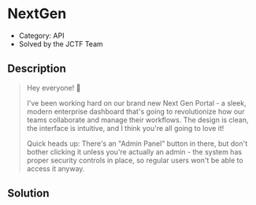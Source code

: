 
# NextGen

 * Category: API
 * Solved by the JCTF Team

## Description

> Hey everyone! 👋
> 
> I've been working hard on our brand new Next Gen Portal - a sleek, modern enterprise dashboard that's going to revolutionize how our teams collaborate and manage their workflows. The design is clean, the interface is intuitive, and I think you're all going to love it!
> 
> Quick heads up: There's an "Admin Panel" button in there, but don't bother clicking it unless you're actually an admin - the system has proper security controls in place, so regular users won't be able to access it anyway.

## Solution


